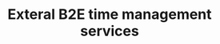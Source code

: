 ---
order: 2
title: Exteral B2E time management services
title_ru: Корпоративные сервисы учёта рабочего времени
year: 2023
company: Epam
type: B2E Web Service
type_ru: Корпоративный веб-сервис (B2E)
featured: true
summary: Revamped core flows for&nbsp;enterprise sales CRM used by&nbsp;3,000+ employees.
summary_ru: Перепроектировала ключевые сценарии для&nbsp;CRM, которой пользуются 3000+ сотрудников.

images_base: /assets/pix/cases/epam/time/
images_base_ru: /assets/pix/cases/epam/time-ru/

stages:
  - name: Wireframes
    desc: "Early structure explorations: navigation, key flows, and&nbsp;information hierarchy."
    desc_ru: "Ранние структурные наброски: навигация, ключевые потоки и&nbsp;информационная иерархия."
    images:
      - file: time1.jpg
        file_ru: ""
        caption: "Wireframe: core dashboard layout"
        caption_ru: "Вайрфрейм: компоновка дашборда"
        home: true
      - file: time2.jpg
        file_ru: ""
        caption: "Wireframe: analytics overview"
        caption_ru: "Вайрфрейм: обзор аналитики"
        home: true
      - file: time3.jpg
        file_ru: ""
        caption: "Wireframe: report builder"
        caption_ru: "Вайрфрейм: конструктор отчётов"
        home: false

  - name: High-fidelity mockups
    desc: "Visual design with real data, final components, and&nbsp;micro-interactions."
    desc_ru: "Визуальный дизайн на&nbsp;реальных данных, финальные компоненты и&nbsp;микро-взаимодействия."
    images:
      - file: time4.jpg
        file_ru: ""
        caption: "Hi-fi: dashboard widgets"
        caption_ru: "Хай-фай: виджеты дашборда"
        home: false
      - file: time5.jpg
        file_ru: ""
        caption: "Hi-fi: analytics detail"
        caption_ru: "Хай-фай: детализация аналитики"
        home: false
      - file: time6.jpg
        file_ru: ""
        caption: "Hi-fi: reporting"
        caption_ru: "Хай-фай: отчётность"
        home: false

permalink: /cases/time/
---
